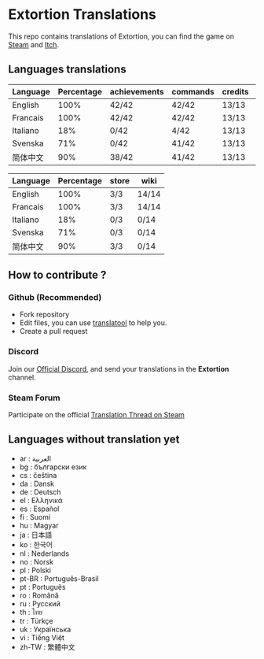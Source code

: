 # Extortion Translations

This repo contains translations of Extortion, you can find the game on [Steam](https://store.steampowered.com/app/1299430/Extortion/) and [Itch](https://elanis.itch.io/extortion).

## Languages translations

 |	Language |	Percentage |	achievements |	commands |	credits |	menu |	scripts |
 |	--- |	--- |	--- |	--- |	--- |	--- |	--- |
 |	English |	100% |	42/42 |	42/42 |	13/13 |	19/19 |	79/79 |
 |	Francais |	100% |	42/42 |	42/42 |	13/13 |	19/19 |	79/79 |
 |	Italiano |	18% |	0/42 |	4/42 |	13/13 |	7/19 |	14/79 |
 |	Svenska |	71% |	0/42 |	41/42 |	13/13 |	17/19 |	79/79 |
 |	简体中文 |	90% |	38/42 |	41/42 |	13/13 |	17/19 |	79/79 |


 |	Language |	Percentage |	store |	wiki |
 |	--- |	--- |	--- |	--- |
 |	English |	100% |	3/3 |	14/14 |
 |	Francais |	100% |	3/3 |	14/14 |
 |	Italiano |	18% |	0/3 |	0/14 |
 |	Svenska |	71% |	0/3 |	0/14 |
 |	简体中文 |	90% |	3/3 |	0/14 |


## How to contribute ?

### Github (Recommended)

- Fork repository
- Edit files, you can use [translatool](https://github.com/Dysnomia-studio/translatool) to help you.
- Create a pull request

### Discord

Join our [Official Discord](https://discord.gg/c8aARey), and send your translations in the **Extortion** channel.

### Steam Forum

Participate on the official [Translation Thread on Steam](https://steamcommunity.com/app/1299430/discussions/0/3040481757532344134/)

## Languages without translation yet
- ar : العربية
- bg : български език
- cs : čeština
- da : Dansk
- de : Deutsch
- el : Ελληνικά
- es : Español
- fi : Suomi
- hu : Magyar
- ja : 日本語
- ko : 한국어
- nl : Nederlands
- no : Norsk
- pl : Polski
- pt-BR : Português-Brasil
- pt : Português
- ro : Română
- ru : Русский
- th : ไทย
- tr : Türkçe
- uk : Українська
- vi : Tiếng Việt
- zh-TW : 繁體中文
